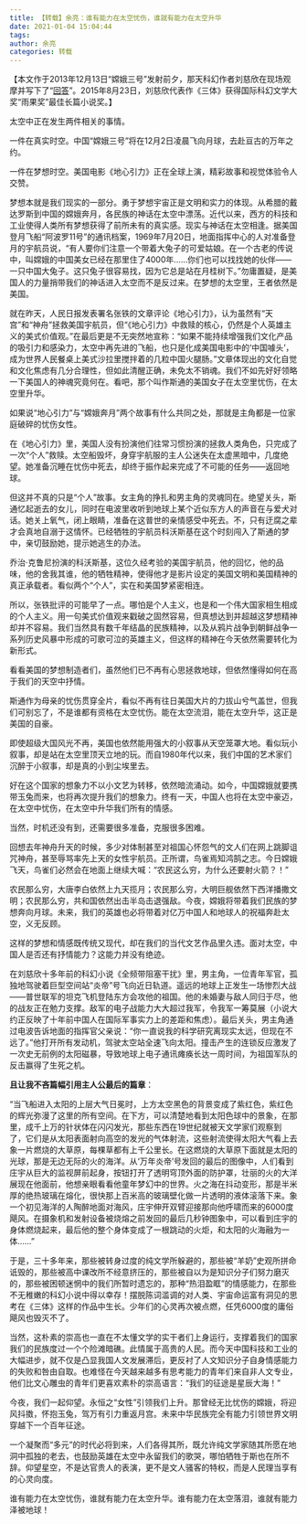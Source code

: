 ```yaml
---
title: 【转载】余亮：谁有能力在太空忧伤，谁就有能力在太空升华
date: 2021-01-04 15:04:44
tags:
author: 余亮
categories: 转载
---
```


【本文作于2013年12月13日“嫦娥三号”发射前夕，那天科幻作者刘慈欣在现场观摩并写下了“[回答](http://www.guancha.cn/LiuCiXin/2013_12_13_192341.shtml)”。2015年8月23日，刘慈欣代表作《三体》获得国际科幻文学大奖“雨果奖”最佳长篇小说奖。】

太空中正在发生两件相关的事情。

一件在真实时空。中国“嫦娥三号”将在12月2日凌晨飞向月球，去赴亘古的万年之约。

一件在梦想时空。美国电影《地心引力》正在全球上演，精彩故事和视觉体验令人交赞。

<!--more-->

梦想本就是我们现实的一部分。勇于梦想宇宙正是文明和实力的体现。从希腊的戴达罗斯到中国的嫦娥奔月，各民族的神话在太空中漂荡。近代以来，西方的科技和工业使得人类所有梦想获得了前所未有的真实感。现实与神话在太空相逢。据美国登月飞船“阿波罗11号”的通讯档案，1969年7月20日，地面指挥中心的人对准备登月的宇航员说，“有人要你们注意一个带着大兔子的可爱姑娘。在一个古老的传说中，叫嫦娥的中国美女已经在那里住了4000年……你们也可以找找她的伙伴——一只中国大兔子。这只兔子很容易找，因为它总是站在月桂树下。”勿庸置疑，是美国人的力量捎带我们的神话进入太空而不是反过来。在梦想的太空里，王者依然是美国。

就在昨天，人民日报发表署名张铁的文章评论《地心引力》，认为虽然有“天宫”和“神舟”拯救美国宇航员，但“《地心引力》中救赎的核心，仍然是个人英雄主义的美式价值观。”在最后更是不无突然地宣称：“如果不能持续增强我们文化产品的吸引力和感染力，太空中再先进的飞船，也只是化成美国电影中的‘中国噱头’，成为世界人民餐桌上美式沙拉里搅拌着的几粒中国火腿肠。”文章体现出的文化自觉和文化焦虑有几分合理性，但如此清醒正确，未免太不销魂。我们不如先好好领略一下美国人的神魂究竟何在。看吧，那个叫作斯通的美国女子在太空里忧伤，在太空里升华。

如果说“地心引力”与“嫦娥奔月”两个故事有什么共同之处，那就是主角都是一位家庭破碎的忧伤女性。

在《地心引力》里，美国人没有扮演他们往常习惯扮演的拯救人类角色，只完成了一次“个人”救赎。太空船毁坏，身穿宇航服的主人公迷失在太虚黑暗中，几度绝望。她准备沉睡在忧伤中死去，却终于振作起来完成了不可能的任务——返回地球。

但这并不真的只是“个人”故事。女主角的挣扎和男主角的灵魂同在。绝望关头，斯通忆起逝去的女儿，同时在电波里收听到地球上某个近似东方人的声音在与爱犬对话。她关上氧气，闭上眼睛，准备在这普世的亲情感受中死去。不，只有迂腐之辈才会真地自溺于这情怀。已经牺牲的宇航员科沃斯基在这个时刻闯入了斯通的梦中，亲切鼓励她，提示她逃生的办法。

乔治·克鲁尼扮演的科沃斯基，这位久经考验的美国宇航员，他的回忆，他的品味，他的舍我其谁，他的牺牲精神，使得他才是影片设定的美国文明和美国精神的真正承载者。看似两个“个人”，实在和美国梦紧密相连。

所以，张铁批评的可能早了一点。哪怕是个人主义，也是和一个伟大国家相生相成的个人主义。用一句美式价值观来戳破之固然容易，但真想达到并超越这梦想精神却并不容易。我们当然具有数千年结晶的民族精神，以及从鸦片战争到朝鲜战争一系列历史风暴中形成的可歌可泣的英雄主义，但这样的精神在今天依然需要转化为新形式。

看看美国的梦想制造者们，虽然他们已不再有心思拯救地球，但依然懂得如何在高于我们的天空中抒情。

斯通作为母亲的忧伤贯穿全片，看似不再有往日美国大片的力拔山兮气盖世，但我们可别忘了，不是谁都有资格在太空忧伤。能在太空流泪，能在太空升华，这正是美国的自豪。

即使超级大国风光不再，美国也依然能用强大的小叙事从天空笼罩大地。看似玩小叙事，却是站在太空里顶天立地的玩。而自1980年代以来，我们中国的艺术家们沉醉于小叙事，却是真的小到尘埃里去。

好在这个国家的想象力不以小文艺为转移，依然暗流涌动。如今，中国嫦娥就要携带玉兔而来，也将再次提升我们的想象力。终有一天，中国人也将在太空中豪迈，在太空中忧伤，在太空中升华我们所有的情感。

当然，时机还没有到，还需要很多准备，克服很多困难。

回想去年神舟升天的时候，多少对体制甚至对祖国心怀怨气的文人们在网上跳脚诅咒神舟，甚至辱骂率先上天的女性宇航员。正所谓，鸟雀焉知鸿鹄之志。今日嫦娥飞天，鸟雀们必然会在地面上继续大喊：“农民这么穷，为什么还要射火箭？！”

农民那么穷，大唐李白依然上九天揽月；农民那么穷，大明巨舰依然下西洋播撒文明；农民那么穷，共和国依然出击半岛击退强敌。今夜，嫦娥将带着我们民族的梦想奔向月球。未来，我们的英雄也必将带着对亿万中国人和地球人的祝福奔赴太空，义无反顾。

这样的梦想和情感既传统又现代，却在我们的当代文艺作品里久违。面对太空，中国人是否还有抒情能力？这能力并没有绝迹。

在刘慈欣十多年前的科幻小说《全频带阻塞干扰》里，男主角，一位青年军官，孤独地驾驶着巨型空间站“炎帝”号飞向近日轨道。遥远的地球上正发生一场惨烈大战——普世联军的坦克飞机登陆东方会攻他的祖国。他的未婚妻与敌人同归于尽，他的战友正在勉力支撑。敌军的电子战能力大大超过我军，令我军一筹莫展（小说大约正反映了十年前中国人在国际军事实力上的差距和焦虑）。最后关头，男主角通过电波告诉地面的指挥官父亲说：“你一直说我的科学研究离现实太远，但现在不远了。”他打开所有发动机，驾驶太空站全速飞向太阳。撞击产生的连锁反应激发了一次史无前例的太阳磁暴，导致地球上电子通讯瘫痪长达一周时间，为祖国军队的反击赢得了生死之机。

**且让我不吝篇幅引用主人公最后的篇章**：

“当飞船进入太阳的上层大气日冕时，上方太空黑色的背景变成了紫红色，紫红色的辉光弥漫了这里的所有空间。在下方，可以清楚地看到太阳色球中的景象，在那里，成千上万的针状体在闪闪发光，那些东西在19世纪就被天文学家们观察到了，它们是从太阳表面射向高空的发光的气体射流，这些射流使得太阳大气看上去象一片燃烧的大草原，每棵草都有上千公里长。在这燃烧的大草原下面就是太阳的光球，那是无边无际的火的海洋。从‘万年炎帝’号发回的最后的图像中，人们看到庄宇从巨大的监视屏前起身，按钮打开了透明穹顶外面的防护罩，壮丽的火的大洋展现在他面前，他想亲眼看看他童年梦幻中的世界。火之海在抖动变形，那是半米厚的绝热玻璃在熔化，很快那上百米高的玻璃壁化做一片透明的液体滚落下来。象一个初见海洋的人陶醉地面对海风，庄宇伸开双臂迎接那向他呼啸而来的6000度飓风。在摄象机和发射设备被烧熔之前发回的最后几秒钟图象中，可以看到庄宇的身体燃烧起来，最后他的整个身体变成了一根跳动的火炬，和太阳的火海融为一体……”

于是，三十多年来，那些被转身过度的纯文学所躲避的，那些被“羊奶”史观所拼命诋毁的，那些被高中课改所不经意挤压的，那些被自以为是知识分子们努力磨灭的，那些被困顿迷惘中的我们所暂时遗忘的，那种“热泪盈眶”的情感能力，在那些不无稚嫩的科幻小说中得以幸存！摆脱陈词滥调的对人类、宇宙命运富有洞见的思考在《三体》这样的作品中生长。少年们的心灵再次被点燃，任凭6000度的庸俗飓风也毁灭不了。

当然，这朴素的崇高也一直在不太懂文学的实干者们上身运行，支撑着我们的国家我们的民族度过一个个险滩暗礁。此情属于高贵的人民。而今天中国科技和工业的大幅进步，就不仅是凸显我国人文发展滞后，更反衬了人文知识分子自身情感能力的失败和咎由自取。也难怪在今天越来越多有思考能力的青年们来自非人文专业，他们比文心雕虫的青年们更喜欢素朴的崇高语言：“我们的征途是星辰大海！”

今夜，我们一起仰望。永恒之“女性”引领我们上升。那曾经无比忧伤的嫦娥，将迎风抖擞，怀抱玉兔，驾万有引力重返月宫。未来中华民族完全有能力引领世界文明穿越下一个百年征途。

一个凝聚而“多元”的时代必将到来，人们各得其所，既允许纯文学家随其所愿在地洞中孤独的老去，也鼓励英雄在太空中永留我们的歌哭，哪怕牺牲于斯也在所不辞。仰望星空，不是达官贵人的表演，更不是文人骚客的特权，而是人民理当享有的心灵向度。

谁有能力在太空忧伤，谁就有能力在太空升华。谁有能力在太空落泪，谁就有能力泽被地球！